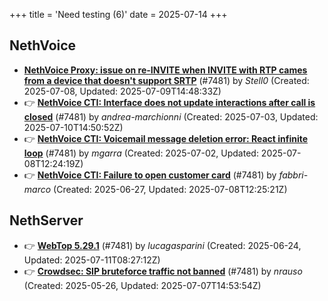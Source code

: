 +++
title = 'Need testing (6)'
date = 2025-07-14
+++

## NethVoice
- **[NethVoice Proxy: issue on re-INVITE when INVITE with RTP cames from a device that doesn't support SRTP](https://github.com/NethServer/dev/issues/7546)** (#7481) by *Stell0* (Created: 2025-07-08, Updated: 2025-07-09T14:48:33Z)
- :point_right: **[NethVoice CTI: Interface does not update interactions after call is closed](https://github.com/NethServer/dev/issues/7541)** (#7481) by *andrea-marchionni* (Created: 2025-07-03, Updated: 2025-07-10T14:50:52Z)
- :point_right: **[NethVoice CTI: Voicemail message deletion error: React infinite loop](https://github.com/NethServer/dev/issues/7539)** (#7481) by *mgarra* (Created: 2025-07-02, Updated: 2025-07-08T12:24:19Z)
- :point_right: **[NethVoice CTI: Failure to open customer card](https://github.com/NethServer/dev/issues/7531)** (#7481) by *fabbri-marco* (Created: 2025-06-27, Updated: 2025-07-08T12:25:21Z)

## NethServer
- :point_right: **[WebTop 5.29.1](https://github.com/NethServer/dev/issues/7525)** (#7481) by *lucagasparini* (Created: 2025-06-24, Updated: 2025-07-11T08:27:12Z)
- :point_right: **[Crowdsec: SIP bruteforce traffic not banned](https://github.com/NethServer/dev/issues/7481)** (#7481) by *nrauso* (Created: 2025-05-26, Updated: 2025-07-07T14:53:54Z)


